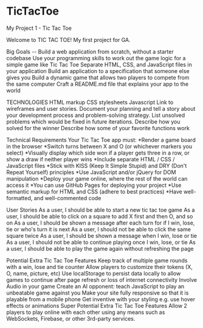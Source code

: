 # TicTacToe
My Project 1 - Tic Tac Toe

Welcome to TIC TAC TOE! My first project for GA. 

Big Goals
-- Build a web application from scratch, without a starter codebase
Use your programming skills to work out the game logic for a simple game like Tic Tac Toe
Separate HTML, CSS, and JavaScript files in your application
Build an application to a specification that someone else gives you
Build a dynamic game that allows two players to compete from the same computer
Craft a README.md file that explains your app to the world

TECHNOLOGIES
HTML markup
CSS stylesheets
Javascript
Link to wireframes and user stories.
Document your planning and tell a story about your development process and problem-solving strategy.
List unsolved problems which would be fixed in future iterations.
Describe how you solved for the winner
Describe how some of your favorite functions work

Technical Requirements
Your Tic Tac Toe app must:
*Render a game board in the browser
*Switch turns between X and O (or whichever markers you select)
*Visually display which side won if a player gets three in a row, or show a draw if neither player wins
*Include separate HTML / CSS / JavaScript files
*Stick with KISS (Keep It Simple Stupid) and DRY (Don't Repeat Yourself) principles
*Use JavaScript and/or jQuery for DOM manipulation
*Deploy your game online, where the rest of the world can access it
*You can use GitHub Pages for deploying your project
*Use semantic markup for HTML and CSS (adhere to best practices)
*Have well-formatted, and well-commented code

User Stories
As a user, I should be able to start a new tic tac toe game
As a user, I should be able to click on a square to add X first and then O, and so on
As a user, I should be shown a message after each turn for if I win, lose, tie or who's turn it is next
As a user, I should not be able to click the same square twice
As a user, I should be shown a message when I win, lose or tie
As a user, I should not be able to continue playing once I win, lose, or tie
As a user, I should be able to play the game again without refreshing the page

Potential Extra Tic Tac Toe Features
Keep track of multiple game rounds with a win, lose and tie counter
Allow players to customize their tokens (X, O, name, picture, etc)
Use localStorage to persist data locally to allow games to continue after page refresh or loss of internet connectivity
Involve Audio in your game
Create an AI opponent: teach JavaScript to play an unbeatable game against you
Make your site fully responsive so that it is playable from a mobile phone
Get inventive with your styling e.g. use hover effects or animations
Super Potential Extra Tic Tac Toe Features
Allow 2 players to play online with each other using any means such as WebSockets, Firebase, or other 3rd-party services.

